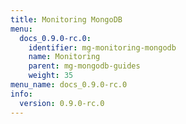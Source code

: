 ```yaml
---
title: Monitoring MongoDB
menu:
  docs_0.9.0-rc.0:
    identifier: mg-monitoring-mongodb
    name: Monitoring
    parent: mg-mongodb-guides
    weight: 35
menu_name: docs_0.9.0-rc.0
info:
  version: 0.9.0-rc.0
---
```


